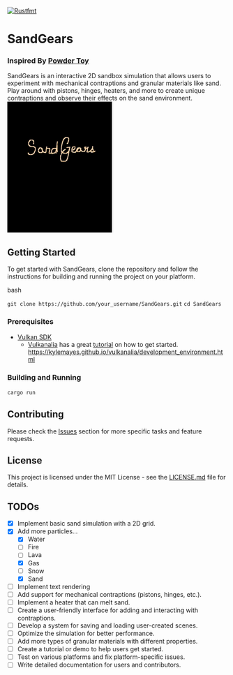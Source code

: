 [![Rustfmt](https://github.com/jordan-schnur/SandGears/actions/workflows/.rustfmt.yml/badge.svg?branch=main)](https://github.com/jordan-schnur/SandGears/actions/workflows/.rustfmt.yml)
# SandGears
### Inspired By [Powder Toy](https://powdertoy.co.uk/)

SandGears is an interactive 2D sandbox simulation that allows users to experiment with mechanical contraptions and granular materials like sand. Play around with pistons, hinges, heaters, and more to create unique contraptions and observe their effects on the sand environment.
![Intro Gif](intro.gif)

## Getting Started

To get started with SandGears, clone the repository and follow the instructions for building and running the project on your platform.

bash

`git clone https://github.com/your_username/SandGears.git`
`cd SandGears`

### Prerequisites

-   [Vulkan SDK](https://www.lunarg.com/vulkan-sdk/)
    - [Vulkanalia](https://github.com/KyleMayes/vulkanalia) has a great [tutorial](https://kylemayes.github.io/vulkanalia/development_environment.html) on how to get started. https://kylemayes.github.io/vulkanalia/development_environment.html

### Building and Running

```BASH
cargo run
```

## Contributing

Please check the [Issues](https://github.com/jordan-schnur/SandGears/issues) section for more specific tasks and feature requests.

## License

This project is licensed under the MIT License - see the [LICENSE.md](https://chat.openai.com/LICENSE.md) file for details.

## TODOs

- [x]  Implement basic sand simulation with a 2D grid.
- [x]  Add more particles...
   - [x] Water
   - [ ] Fire
   - [ ] Lava
   - [x] Gas
   - [ ] Snow
   - [x] Sand
- [ ]  Implement text rendering
- [ ]  Add support for mechanical contraptions (pistons, hinges, etc.).
- [ ]  Implement a heater that can melt sand.
- [ ]  Create a user-friendly interface for adding and interacting with contraptions.
- [ ]  Develop a system for saving and loading user-created scenes.
- [ ]  Optimize the simulation for better performance.
- [ ]  Add more types of granular materials with different properties.
- [ ]  Create a tutorial or demo to help users get started.
- [ ]  Test on various platforms and fix platform-specific issues.
- [ ]  Write detailed documentation for users and contributors.
